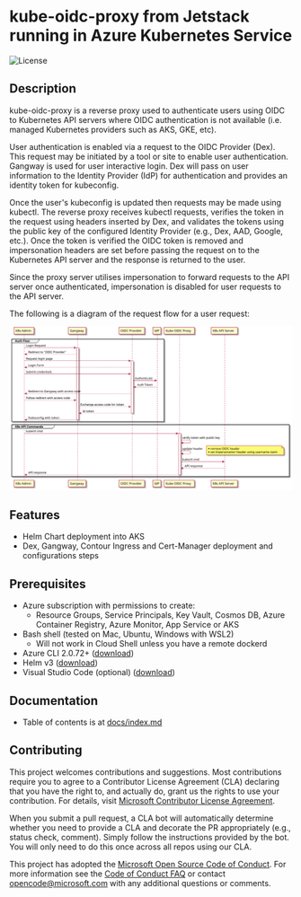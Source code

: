 # kube-oidc-proxy from Jetstack running in Azure Kubernetes Service

![License](https://img.shields.io/badge/license-MIT-green.svg)

## Description

kube-oidc-proxy is a reverse proxy used to authenticate users using OIDC to Kubernetes API servers where OIDC authentication is not available (i.e. managed Kubernetes providers such as AKS, GKE, etc).

User authentication is enabled via a request to the OIDC Provider (Dex). This request may be initiated by a tool or site to enable user authentication. Gangway is used for user interactive login. Dex will pass on user information to the Identity Provider (IdP) for authentication and provides an identity token for kubeconfig.

Once the user's kubeconfig is updated then requests may be made using kubectl. The reverse proxy receives kubectl requests, verifies the token in the request using headers inserted by Dex, and validates the tokens using the public key of the configured Identity Provider (e.g., Dex, AAD, Google, etc.). Once the token is verified the OIDC token is removed and impersonation headers are set before passing the request on to the Kubernetes API server and the response is returned to the user. 

Since the proxy server utilises impersonation to forward requests to the API server once authenticated, impersonation is disabled for user requests to the API server.

The following is a diagram of the request flow for a user request:

![Kube-oidc-proxy Auth Flow](./docs/diagrams/out/AKS-OIDC-Login-and-K8s-Request.svg)

## Features

- Helm Chart deployment into AKS
- Dex, Gangway, Contour Ingress and Cert-Manager deployment and configurations steps

## Prerequisites

- Azure subscription with permissions to create:
  - Resource Groups, Service Principals, Key Vault, Cosmos DB, Azure Container Registry, Azure Monitor, App Service or AKS
- Bash shell (tested on Mac, Ubuntu, Windows with WSL2)
  - Will not work in Cloud Shell unless you have a remote dockerd
- Azure CLI 2.0.72+ ([download](https://docs.microsoft.com/en-us/cli/azure/install-azure-cli?view=azure-cli-latest))
- Helm v3 ([download](https://helm.sh/docs/intro/install/))
- Visual Studio Code (optional) ([download](https://code.visualstudio.com/download))

## Documentation

- Table of contents is at [docs/index.md](docs/index.md)

## Contributing

This project welcomes contributions and suggestions. Most contributions require you to agree to a
Contributor License Agreement (CLA) declaring that you have the right to, and actually do, grant us
the rights to use your contribution. For details, visit [Microsoft Contributor License Agreement](https://cla.opensource.microsoft.com).

When you submit a pull request, a CLA bot will automatically determine whether you need to provide
a CLA and decorate the PR appropriately (e.g., status check, comment). Simply follow the instructions
provided by the bot. You will only need to do this once across all repos using our CLA.

This project has adopted the [Microsoft Open Source Code of Conduct](https://opensource.microsoft.com/codeofconduct/).
For more information see the [Code of Conduct FAQ](https://opensource.microsoft.com/codeofconduct/faq/) or
contact [opencode@microsoft.com](mailto:opencode@microsoft.com) with any additional questions or comments.
